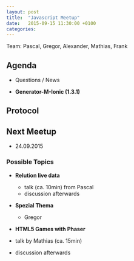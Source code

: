 ```yaml
---
layout: post
title:  "Javascript Meetup"
date:   2015-09-15 11:30:00 +0100
categories:
---
```


Team: Pascal, Gregor, Alexander, Mathias, Frank

## Agenda

- Questions / News

- **Generator-M-Ionic (1.3.1)**

## Protocol


## Next Meetup
 - 24.09.2015

### Possible Topics

- **Relution live data**
  - talk (ca. 10min) from Pascal
  - discussion afterwards


- **Spezial Thema**
  - Gregor


- **HTML5 Games with Phaser**
 - talk by Mathias (ca. 15min)
 - discussion afterwards
